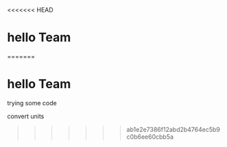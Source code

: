 <<<<<<< HEAD
# hello Team 
=======
# hello Team 

trying some code

convert units

>>>>>>> ab1e2e7386f12abd2b4764ec5b9c0b6ee60cbb5a
